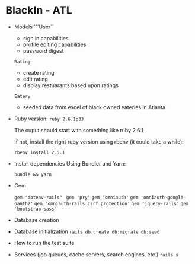# BlackIn - ATL

* Models
    ```User``

    - sign in capabilities
    - profile editing capabilities
    - password digest

    ```Rating```

    - create rating
    - edit rating
    - display restuarants based upon ratings

    ```Eatery```

    - seeded data from excel of black owned eateries in Atlanta

* Ruby version: 
    ```ruby 2.6.1p33```

    The ouput should start with something like ruby 2.6.1

    If not, install the right ruby version using rbenv (it could take a while): 

    ```rbenv install 2.5.1```

* Install dependencies
    Using Bundler and Yarn:

    ```bundle && yarn ```

* Gem
    
    ```gem "dotenv-rails" ```
    ``` gem 'pry' ```
    ``` gem 'omniauth' ```
    ``` gem 'omniauth-google-oauth2' ```
    ``` gem 'omniauth-rails_csrf_protection' ```
    ``` gem 'jquery-rails' ```
    ``` gem 'bootstrap-sass' ```

* Database creation

* Database initialization
    ```rails db:create db:migrate db:seed```

* How to run the test suite

* Services (job queues, cache servers, search engines, etc.)
    ```rails s```

